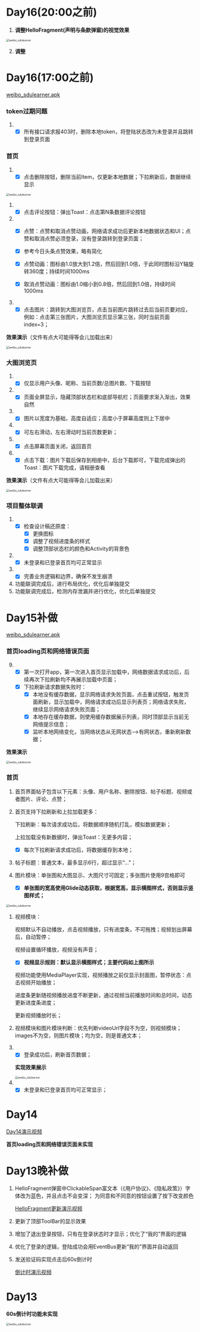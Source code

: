# Day16(20:00之前)

1. **调整HelloFragment(声明与条款弹窗)的视觉效果**

<img src="./videos/Screenrecording_20240616_182004.gif" alt="weibo_sdulearner" title="weibo_sdulearner" style="zoom:50%;"/>

2. **调整**

# Day16(17:00之前)

[weibo_sdulearner.apk](./app/debug/app-debug.apk)

### token过期问题

1. - [x] 所有接⼝请求报403时，删除本地token，将登陆状态改为未登录并且跳转到登录⻚⾯  

### 首页

1. - [x] 点击删除按钮，删除当前Item，仅更新本地数据；下拉刷新后，数据继续显示

<img src="./videos/Screenrecording_20240616_101923.gif" alt="weibo_sdulearner" title="weibo_sdulearner" style="zoom:50%;"/>

1. - [x] 点击评论按钮：弹出Toast：点击第N条数据评论按钮

2. - [x] 点赞：点赞和取消点赞动画，网络请求成功后更新本地数据状态和UI；点赞和取消点赞必须登录，没有登录跳转到登录页面；

    - [x] 参考今日头条点赞效果，略有简化
    - [x] 点赞动画：图标由1.0放大到1.2倍，然后回到1.0倍，于此同时图标沿Y轴旋转360度；持续时间1000ms
    - [x] 取消点赞动画：图标由1.0缩小到0.8倍，然后回到1.0倍，持续时间1000ms

3. - [x] 点击图片：跳转到大图浏览页，点击当前图片跳转过去后当前页要对应，例如：点击第三张图片，大图浏览页显示第三张，同时当前页面index=3；

**效果演示**（文件有点大可能得等会儿加载出来）

<img src="./videos/video_20240616_172514.gif" alt="weibo_sdulearner" title="weibo_sdulearner" style="zoom:50%;"/>



### 大图浏览页

1. - [x] 仅显示用户头像、昵称、当前页数/总图片数、下载按钮
2. - [x] 页面全屏显示，隐藏顶部状态栏和底部导航栏；页面要求渐入渐出，效果自然
3. - [x] 图片以宽度为基础，高度自适应；高度小于屏幕高度则上下居中
4. - [x] 可左右滑动，左右滑动时当前页数更新；
5. - [x] 点击屏幕页面关闭，返回首页
6. - [x] 点击下载：图片下载后保存到相册中，后台下载即可，下载完成弹出的Toast：图片下载完成，请相册查看

**效果演示**（文件有点大可能得等会儿加载出来）

<img src="./videos/video_20240616_170006_edit.gif" alt="weibo_sdulearner" title="weibo_sdulearner" style="zoom:50%;"/>



### 项目整体联调

1. - [x] 检查设计稿还原度：
     - [x] 更换图标
     - [x] 调整了视频进度条的样式
     - [x] 调整顶部状态栏的颜色和Activity的背景色
2. - [x] 未登录和已登录首页均可正常显示
3. - [x] 完善业务逻辑和边界，确保不发生崩溃
4. 功能联调完成后，进行布局优化，优化后单独提交
5. 功能联调完成后，检测内存泄漏并进行优化，优化后单独提交

# Day15补做

[weibo_sdulearner.apk](./app/debug/app-debug.apk)

### 首页loading页和网络错误页面

9. - [x] 第一次打开app，第一次进入首页显示加载中，网络数据请求成功后，后续再次下拉刷新均不再展示加载中页面；
   - [x] 下拉刷新请求数据失败时：
     - [x] 本地没有缓存数据，显示网络请求失败页面，点击重试按钮，触发页面刷新，显示加载中，网络请求成功后显示列表页；网络请求失败，继续显示网络请求失败页面；
     - [x] 本地存在缓存数据，则使用缓存数据展示列表，同时顶部显示当前无网络提示信息；
     - [x] 监听本地网络变化，当网络状态从无网状态-->有网状态，重新刷新数据；

**效果演示**

<img src="./videos/Screenrecording_20240615_223945.gif" alt="weibo_sdulearner" title="weibo_sdulearner" style="zoom:50%;"/>



### 首页

1. 首页界面帖子包含以下元素：头像、用户名称、删除按钮、帖子标题、视频或者图片、评论、点赞；

2. 首页支持下拉刷新和上拉加载更多：

   下拉刷新：每次请求成功后，将数据顺序随机打乱，模拟数据更新；

   上拉加载没有新数据时，弹出Toast：无更多内容；

   - [x] 每次下拉刷新请求成功后，将数据缓存到本地；

3. 帖子标题：普通文本，最多显示6行，超过显示“...”；

4. 图片模块：单张图和大图显示、大图尺寸可固定；多张图片使用9宫格即可

   - [x] **单张图的宽高使用Glide动态获取，根据宽高，显示横图样式，否则显示竖图样式；**

<img src="./images/Snipaste_2024-06-15_20-48-40.png" alt="weibo_sdulearner" title="weibo_sdulearner" style="zoom:50%;"/>

1. 视频模块：

   视频默认不自动播放，点击视频播放，只有进度条，不可拖拽；视频划出屏幕后，自动暂停； 

   视频设置循环播放，视频没有声音；

   - [x] **视频显示规则：默认显示横图样式；主要代码如上图所示**

   视频功能使用MediaPlayer实现，视频播放之前仅显示封面图，暂停状态：点击视频开始播放；

   进度条更新随视频播放进度不断更新，通过视频当前播放时间和总时间，动态更新进度条进度；

   更新视频播放时长；

2. 视频模块和图片模块判断：优先判断videoUrl字段不为空，则视频模块；images不为空，则图片模块；均为空，则是普通文本；

3. - [x] 登录成功后，刷新首页数据；

   **实现效果展示**

   <img src="./videos/Screenrecording_20240615_212107.gif" alt="weibo_sdulearner" title="weibo_sdulearner" style="zoom:50%;"/>

1. - [x] 未登录和已登录首页均可正常显示；

# Day14

[Day14演示视频](./videos/Screenrecording_20240614_170749.mp4)

**首页loading页和网络错误页面未实现** 

# Day13晚补做

1. HelloFragment弹窗中ClickableSpan富文本（《用户协议》、《隐私政策》）字体改为蓝色，并且点击不会变深；
   为同意和不同意的按钮设置了按下改变颜色

   [HelloFragment更新演示视频](./videos/Screen_recording_20240613_205702.webm)

2. 更新了顶部ToolBar的显示效果

3. 增加了退出登录按钮，只有在登录状态时才显示；优化了“我的”界面的逻辑

4. 优化了登录的逻辑，登陆成功会用EventBus更新“我的”界面并自动返回

5. 发送验证码实现点击后60s倒计时

   [倒计时演示视频](./videos/Screenrecording_20240614_165736.mp4)





# Day13

**60s倒计时功能未实现**

<img src="./videos/Screenrecording_20240613_182852.gif" alt="weibo_sdulearner" title="weibo_sdulearner" style="zoom:50%;"/>

